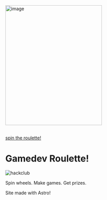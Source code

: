 <img width="300" height="373" alt="image" src="https://github.com/user-attachments/assets/9dc5f611-565c-4379-b251-42d7e1f2452b" />

\
[spin the roulette!](https://roulette.hackclub.com)

# Gamedev Roulette!

![hackclub](https://img.shields.io/badge/hackclub-ec3750?style=for-the-badge&logo=hackclub&logoColor=white)


Spin wheels. Make games. Get prizes.

Site made with Astro!
